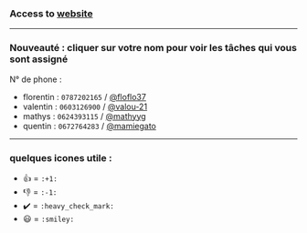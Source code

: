 ### Access to [website](https://info-ormatique.github.io/website/index.html)

<!-- NE JAMAIS MODIFIER CE FICHIER, CORDIALEMENT @loulou123546 -->

---

### Nouveauté : cliquer sur votre nom pour voir les tâches qui vous sont assigné

N° de phone : 

- florentin : `0787202165` / [@floflo37](https://github.com/Info-Ormatique/website/issues?utf8=%E2%9C%93&q=is%3Aopen%20assignee%3Afloflo37)
- valentin : `0603126900` / [@valou-21](https://github.com/Info-Ormatique/website/issues?utf8=%E2%9C%93&q=is%3Aopen%20assignee%3Avalou-21)
- mathys : `0624393115` / [@mathyyg](https://github.com/Info-Ormatique/website/issues?utf8=%E2%9C%93&q=is%3Aopen%20assignee%3Amathyyg)
- quentin : `0672764283` / [@mamiegato](https://github.com/Info-Ormatique/website/issues?utf8=%E2%9C%93&q=is%3Aopen%20assignee%3Amamiegato)
<!--  - louis : `0602361277` / [@loulou123546](https://github.com/Info-Ormatique/website/issues?utf8=%E2%9C%93&q=is%3Aopen%20assignee%3Aloulou123546)  -->

---

### quelques icones utile :

- :+1: = `:+1:`
- :-1: = `:-1:`
- :heavy_check_mark: = `:heavy_check_mark:`
- :smiley: = `:smiley:`
 
